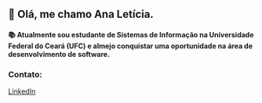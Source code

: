 ##  :blossom: Olá, me chamo Ana Letícia. 

#### :books: Atualmente sou estudante de Sistemas de Informação na Universidade Federal do Ceará (UFC) e almejo conquistar uma oportunidade na área de desenvolvimento de software. 

### Contato: 
[LinkedIn](https://linkedin.com/in/anaoliveirasoares)
